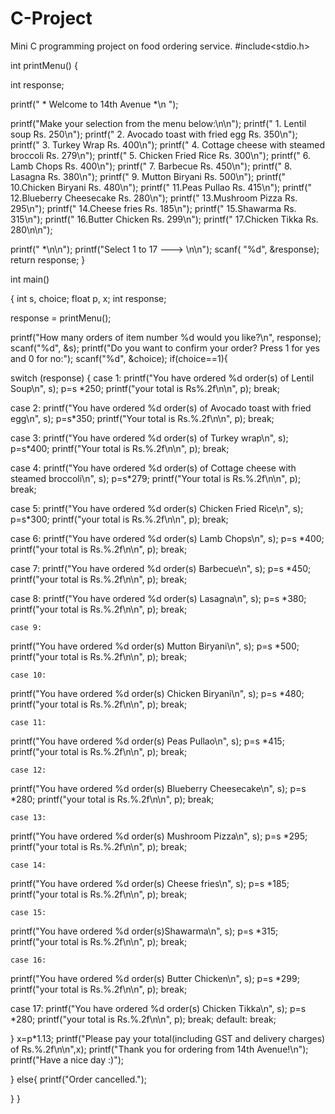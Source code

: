 # C-Project
Mini C programming project on food ordering service.
#include<stdio.h>

int  printMenu()
{



int response;

printf("                                     * Welcome to 14th Avenue *\n ");

printf("Make your selection from the menu below:\n\n");
printf("	 1. Lentil soup			                    Rs. 250\n");
printf("	 2. Avocado toast with fried egg		    Rs. 350\n");
printf("	 3. Turkey Wrap				            Rs. 400\n");
printf("	 4. Cottage cheese with steamed broccoli            Rs. 279\n");
printf("	 5. Chicken Fried Rice				    Rs. 300\n");
printf("	 6. Lamb Chops		                            Rs. 400\n");
printf("	 7. Barbecue                                        Rs. 450\n");
printf("	 8. Lasagna 		                            Rs. 380\n");
printf("	 9. Mutton Biryani		                    Rs. 500\n");
printf("	 10.Chicken Biryani		                    Rs. 480\n");
printf("	 11.Peas Pullao 		                    Rs. 415\n");
printf("	 12.Blueberry Cheesecake 		            Rs. 280\n");
printf("	 13.Mushroom Pizza 		                    Rs. 295\n");
printf("	 14.Cheese fries 		                    Rs. 185\n");
printf("	 15.Shawarma 		                            Rs. 315\n");
printf("	 16.Butter Chicken 		                    Rs. 299\n");
printf("	 17.Chicken Tikka			            Rs. 280\n\n");

printf(" *\n\n");
printf("Select 1 to 17 ---> \n\n");
scanf( "%d", &response);
return response;
}

int main()

{
  int s, choice;
  float p, x;
  int response;


  response = printMenu();

  printf("How many orders of item number %d would you like?\n", response);
  scanf("%d", &s);
  printf("Do you want to confirm your order? Press 1 for yes and 0 for no:");
  scanf("%d", &choice);
  if(choice==1){

  switch (response)
{
   case 1:
   printf("You have ordered %d order(s) of Lentil Soup\n", s);
   p=s *250;
   printf("your total is Rs%.2f\n\n", p);
   break;

   case 2:
   printf("You have ordered %d order(s) of Avocado toast with fried egg\n", s);
   p=s*350;
   printf("Your total is  Rs.%.2f\n\n", p);
   break;

   case 3:
   printf("You have ordered %d order(s) of Turkey wrap\n", s);
   p=s*400;
   printf("Your total is Rs.%.2f\n\n", p);
   break;

   case 4:
   printf("You have ordered %d order(s) of Cottage cheese with steamed broccoli\n", s);
   p=s*279;
   printf("Your total is Rs.%.2f\n\n", p);
   break;

   case 5:
   printf("You have ordered %d order(s) Chicken Fried Rice\n", s);
   p=s*300;
   printf("your total is Rs.%.2f\n\n", p);
   break;

   case 6:
   printf("You have ordered %d order(s) Lamb Chops\n", s);
   p=s *400;
   printf("your total is Rs.%.2f\n\n", p);
   break;


   case 7:
   printf("You have ordered %d order(s) Barbecue\n", s);
   p=s *450;
   printf("your total is Rs.%.2f\n\n", p);
   break;

   case 8:
   printf("You have ordered %d order(s) Lasagna\n", s);
   p=s *380;
   printf("your total is Rs.%.2f\n\n", p);
    break;

    case 9:
   printf("You have ordered %d order(s) Mutton Biryani\n", s);
   p=s *500;
   printf("your total is Rs.%.2f\n\n", p);
    break;

    case 10:
   printf("You have ordered %d order(s) Chicken Biryani\n", s);
   p=s *480;
   printf("your total is Rs.%.2f\n\n", p);
    break;

    case 11:
   printf("You have ordered %d order(s) Peas Pullao\n", s);
   p=s *415;
   printf("your total is Rs.%.2f\n\n", p);
    break;

    case 12:
   printf("You have ordered %d order(s) Blueberry Cheesecake\n", s);
   p=s *280;
   printf("your total is Rs.%.2f\n\n", p);
     break;

    case 13:
   printf("You have ordered %d order(s) Mushroom Pizza\n", s);
   p=s *295;
   printf("your total is Rs.%.2f\n\n", p);
     break;

    case 14:
   printf("You have ordered %d order(s) Cheese fries\n", s);
   p=s *185;
   printf("your total is Rs.%.2f\n\n", p);
     break;

    case 15:
   printf("You have ordered %d order(s)Shawarma\n", s);
   p=s *315;
   printf("your total is Rs.%.2f\n\n", p);
   break;

    case 16:
   printf("You have ordered %d order(s) Butter Chicken\n", s);
   p=s *299;
   printf("your total is Rs.%.2f\n\n", p);
   break;

   case 17:
   printf("You have ordered %d order(s) Chicken Tikka\n", s);
   p=s *280;
   printf("your total is Rs.%.2f\n\n", p);
   break;
   default:
   break;

}
x=p*1.13;
printf("Please pay your total(including GST and delivery charges) of Rs.%.2f\n\n",x);
printf("Thank you for ordering from 14th Avenue!\n");
printf("Have a nice day :)");

}
else{
    printf("Order cancelled.");

}
}

